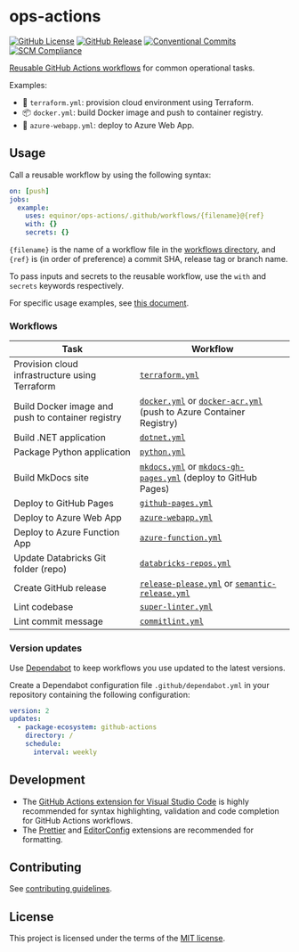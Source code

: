 # ops-actions

[![GitHub License](https://img.shields.io/github/license/equinor/ops-actions)](LICENSE)
[![GitHub Release](https://img.shields.io/github/v/release/equinor/ops-actions)](https://github.com/equinor/ops-actions/releases/latest)
[![Conventional Commits](https://img.shields.io/badge/Conventional%20Commits-1.0.0-%23FE5196?logo=conventionalcommits&logoColor=white)](https://conventionalcommits.org)
[![SCM Compliance](https://scm-compliance-api.radix.equinor.com/repos/equinor/ops-actions/badge)](https://developer.equinor.com/governance/scm-policy/)

[Reusable GitHub Actions workflows](https://docs.github.com/en/actions/using-workflows/reusing-workflows) for common operational tasks.

Examples:

- 🌲 `terraform.yml`: provision cloud environment using Terraform.
- 📦 `docker.yml`: build Docker image and push to container registry.
- 🚀 `azure-webapp.yml`: deploy to Azure Web App.

## Usage

Call a reusable workflow by using the following syntax:

```yaml
on: [push]
jobs:
  example:
    uses: equinor/ops-actions/.github/workflows/{filename}@{ref}
    with: {}
    secrets: {}
```

`{filename}` is the name of a workflow file in the [workflows directory](.github/workflows), and `{ref}` is (in order of preference) a commit SHA, release tag or branch name.

To pass inputs and secrets to the reusable workflow, use the `with` and `secrets` keywords respectively.

For specific usage examples, see [this document](docs/usage-examples.md).

### Workflows

| Task                                              | Workflow                                                                                                                                |
| ------------------------------------------------- | --------------------------------------------------------------------------------------------------------------------------------------- |
| Provision cloud infrastructure using Terraform    | [`terraform.yml`](.github/workflows/terraform.yml)                                                                                      |
| Build Docker image and push to container registry | [`docker.yml`](.github/workflows/docker.yml) or [`docker-acr.yml`](.github/workflows/docker-acr.yml) (push to Azure Container Registry) |
| Build .NET application                            | [`dotnet.yml`](.github/workflows/dotnet.yml)                                                                                            |
| Package Python application                        | [`python.yml`](.github/workflows/python.yml)                                                                                            |
| Build MkDocs site                                 | [`mkdocs.yml`](.github/workflows/mkdocs.yml) or [`mkdocs-gh-pages.yml`](.github/workflows/mkdocs-gh-pages.yml) (deploy to GitHub Pages)     |
| Deploy to GitHub Pages                            | [`github-pages.yml`](.github/workflows/github-pages.yml)                                                                                |
| Deploy to Azure Web App                           | [`azure-webapp.yml`](.github/workflows/azure-webapp.yml)                                                                                |
| Deploy to Azure Function App                      | [`azure-function.yml`](.github/workflows/azure-function.yml)                                                                            |
| Update Databricks Git folder (repo)               | [`databricks-repos.yml`](.github/workflows/databricks-repos.yml)                                                                        |
| Create GitHub release                             | [`release-please.yml`](.github/workflows/release-please.yml) or [`semantic-release.yml`](.github/workflows/semantic-release.yml)        |
| Lint codebase                                     | [`super-linter.yml`](.github/workflows/super-linter.yml)                                                                                |
| Lint commit message                               | [`commitlint.yml`](.github/workflows/commitlint.yml)                                                                                    |

### Version updates

Use [Dependabot](https://docs.github.com/en/code-security/dependabot/dependabot-version-updates/about-dependabot-version-updates) to keep workflows you use updated to the latest versions.

Create a Dependabot configuration file `.github/dependabot.yml` in your repository containing the following configuration:

```yaml
version: 2
updates:
  - package-ecosystem: github-actions
    directory: /
    schedule:
      interval: weekly
```

## Development

- The [GitHub Actions extension for Visual Studio Code](https://marketplace.visualstudio.com/items?itemName=GitHub.vscode-github-actions) is highly recommended for syntax highlighting, validation and code completion for GitHub Actions workflows.
- The [Prettier](https://marketplace.visualstudio.com/items?itemName=esbenp.prettier-vscode) and [EditorConfig](https://marketplace.visualstudio.com/items?itemName=EditorConfig.EditorConfig) extensions are recommended for formatting.

## Contributing

See [contributing guidelines](CONTRIBUTING.md).

## License

This project is licensed under the terms of the [MIT license](LICENSE).
